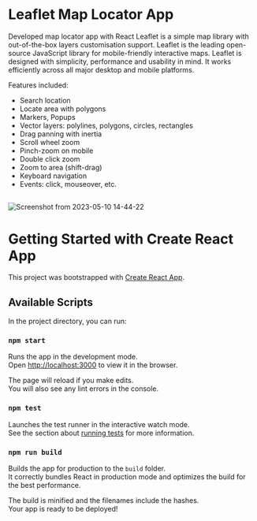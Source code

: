 
##
# Leaflet Map Locator App
Developed map locator app with React Leaflet is a simple map library with out-of-the-box layers customisation support. Leaflet is the leading open-source JavaScript library for mobile-friendly interactive maps. Leaflet is designed with simplicity, performance and usability in mind. It works efficiently across all major desktop and mobile platforms.

Features included: 
* Search location
* Locate area with polygons
* Markers, Popups
* Vector layers: polylines, polygons, circles, rectangles
* Drag panning with inertia
* Scroll wheel zoom
* Pinch-zoom on mobile
* Double click zoom
* Zoom to area (shift-drag)
* Keyboard navigation
* Events: click, mouseover, etc.

##
![Screenshot from 2023-05-10 14-44-22](https://github.com/mehta-dipti/map-locator-app/assets/45880139/4dfb9211-93a9-4322-9ec8-9b4c1c99f921)
##

# Getting Started with Create React App

This project was bootstrapped with [Create React App](https://github.com/facebook/create-react-app).

## Available Scripts

In the project directory, you can run:

### `npm start`

Runs the app in the development mode.\
Open [http://localhost:3000](http://localhost:3000) to view it in the browser.

The page will reload if you make edits.\
You will also see any lint errors in the console.

### `npm test`

Launches the test runner in the interactive watch mode.\
See the section about [running tests](https://facebook.github.io/create-react-app/docs/running-tests) for more information.

### `npm run build`

Builds the app for production to the `build` folder.\
It correctly bundles React in production mode and optimizes the build for the best performance.

The build is minified and the filenames include the hashes.\
Your app is ready to be deployed!

